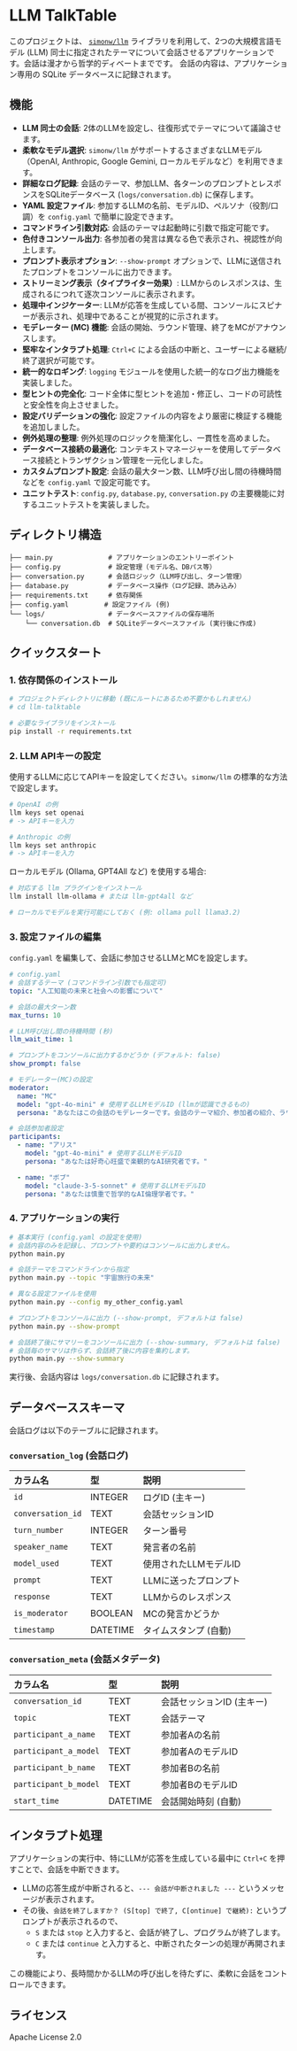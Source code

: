 # LLM TalkTable

このプロジェクトは、 [`simonw/llm`](https://github.com/simonw/llm) ライブラリを利用して、2つの大規模言語モデル (LLM) 同士に指定されたテーマについて会話させるアプリケーションです。会話は漫才から哲学的ディベートまでです。
会話の内容は、アプリケーション専用の SQLite データベースに記録されます。

## 機能

*   **LLM 同士の会話**: 2体のLLMを設定し、往復形式でテーマについて議論させます。
*   **柔軟なモデル選択**: `simonw/llm` がサポートするさまざまなLLMモデル（OpenAI, Anthropic, Google Gemini, ローカルモデルなど）を利用できます。
*   **詳細なログ記録**: 会話のテーマ、参加LLM、各ターンのプロンプトとレスポンスをSQLiteデータベース (`logs/conversation.db`) に保存します。
*   **YAML 設定ファイル**: 参加するLLMの名前、モデルID、ペルソナ（役割/口調）を `config.yaml` で簡単に設定できます。
*   **コマンドライン引数対応**: 会話のテーマは起動時に引数で指定可能です。
*   **色付きコンソール出力**: 各参加者の発言は異なる色で表示され、視認性が向上します。
*   **プロンプト表示オプション**: `--show-prompt` オプションで、LLMに送信されたプロンプトをコンソールに出力できます。
*   **ストリーミング表示（タイプライター効果）**: LLMからのレスポンスは、生成されるにつれて逐次コンソールに表示されます。
*   **処理中インジケーター**: LLMが応答を生成している間、コンソールにスピナーが表示され、処理中であることが視覚的に示されます。
*   **モデレーター (MC) 機能**: 会話の開始、ラウンド管理、終了をMCがアナウンスします。
*   **堅牢なインタラプト処理**: `Ctrl+C` による会話の中断と、ユーザーによる継続/終了選択が可能です。
*   **統一的なロギング**: `logging` モジュールを使用した統一的なログ出力機能を実装しました。
*   **型ヒントの完全化**: コード全体に型ヒントを追加・修正し、コードの可読性と安全性を向上させました。
*   **設定バリデーションの強化**: 設定ファイルの内容をより厳密に検証する機能を追加しました。
*   **例外処理の整理**: 例外処理のロジックを簡潔化し、一貫性を高めました。
*   **データベース接続の最適化**: コンテキストマネージャーを使用してデータベース接続とトランザクション管理を一元化しました。
*   **カスタムプロンプト設定**: 会話の最大ターン数、LLM呼び出し間の待機時間などを `config.yaml` で設定可能です。
*   **ユニットテスト**: `config.py`, `database.py`, `conversation.py` の主要機能に対するユニットテストを実装しました。

## ディレクトリ構造

```
├── main.py              # アプリケーションのエントリーポイント
├── config.py            # 設定管理（モデル名、DBパス等）
├── conversation.py      # 会話ロジック（LLM呼び出し、ターン管理）
├── database.py          # データベース操作（ログ記録、読み込み）
├── requirements.txt     # 依存関係
├── config.yaml         # 設定ファイル (例)
└── logs/                # データベースファイルの保存場所
    └── conversation.db  # SQLiteデータベースファイル (実行後に作成)
```

## クイックスタート

### 1. 依存関係のインストール

```bash
# プロジェクトディレクトリに移動 (既にルートにあるため不要かもしれません)
# cd llm-talktable

# 必要なライブラリをインストール
pip install -r requirements.txt
```

### 2. LLM APIキーの設定

使用するLLMに応じてAPIキーを設定してください。`simonw/llm` の標準的な方法で設定します。

```bash
# OpenAI の例
llm keys set openai
# -> APIキーを入力

# Anthropic の例
llm keys set anthropic
# -> APIキーを入力
```

ローカルモデル (Ollama, GPT4All など) を使用する場合:

```bash
# 対応する llm プラグインをインストール
llm install llm-ollama # または llm-gpt4all など

# ローカルでモデルを実行可能にしておく (例: ollama pull llama3.2)
```

### 3. 設定ファイルの編集

`config.yaml` を編集して、会話に参加させるLLMとMCを設定します。

```yaml
# config.yaml
# 会話するテーマ (コマンドライン引数でも指定可)
topic: "人工知能の未来と社会への影響について"

# 会話の最大ターン数
max_turns: 10

# LLM呼び出し間の待機時間 (秒)
llm_wait_time: 1

# プロンプトをコンソールに出力するかどうか (デフォルト: false)
show_prompt: false

# モデレーター(MC)の設定
moderator:
  name: "MC"
  model: "gpt-4o-mini" # 使用するLLMモデルID (llmが認識できるもの)
  persona: "あなたはこの会話のモデレーターです。会話のテーマ紹介、参加者の紹介、ラウンドの管理、会話の要約と締めくくりを行います。"

# 会話参加者設定
participants:
  - name: "アリス"
    model: "gpt-4o-mini" # 使用するLLMモデルID
    persona: "あなたは好奇心旺盛で楽観的なAI研究者です。"

  - name: "ボブ"
    model: "claude-3-5-sonnet" # 使用するLLMモデルID
    persona: "あなたは慎重で哲学的なAI倫理学者です。"
```

### 4. アプリケーションの実行

```bash
# 基本実行 (config.yaml の設定を使用)
# 会話内容のみを記録し、プロンプトや要約はコンソールに出力しません。
python main.py

# 会話テーマをコマンドラインから指定
python main.py --topic "宇宙旅行の未来"

# 異なる設定ファイルを使用
python main.py --config my_other_config.yaml

# プロンプトをコンソールに出力 (--show-prompt, デフォルトは false)
python main.py --show-prompt

# 会話終了後にサマリーをコンソールに出力 (--show-summary, デフォルトは false)
# 会話毎のサマリは作らず、会話終了後に内容を集約します。
python main.py --show-summary
```

実行後、会話内容は `logs/conversation.db` に記録されます。

## データベーススキーマ

会話ログは以下のテーブルに記録されます。

### `conversation_log` (会話ログ)

| カラム名         | 型           | 説明                     |
| :--------------- | :----------- | :----------------------- |
| `id`             | INTEGER      | ログID (主キー)          |
| `conversation_id`| TEXT         | 会話セッションID         |
| `turn_number`    | INTEGER      | ターン番号               |
| `speaker_name`   | TEXT         | 発言者の名前             |
| `model_used`     | TEXT         | 使用されたLLMモデルID    |
| `prompt`         | TEXT         | LLMに送ったプロンプト    |
| `response`       | TEXT         | LLMからのレスポンス      |
| `is_moderator`   | BOOLEAN      | MCの発言かどうか         |
| `timestamp`      | DATETIME     | タイムスタンプ (自動)    |

### `conversation_meta` (会話メタデータ)

| カラム名                  | 型       | 説明                           |
| :------------------------ | :------- | :----------------------------- |
| `conversation_id`         | TEXT     | 会話セッションID (主キー)      |
| `topic`                   | TEXT     | 会話テーマ                     |
| `participant_a_name`      | TEXT     | 参加者Aの名前                  |
| `participant_a_model`     | TEXT     | 参加者AのモデルID              |
| `participant_b_name`      | TEXT     | 参加者Bの名前                  |
| `participant_b_model`     | TEXT     | 参加者BのモデルID              |
| `start_time`              | DATETIME | 会話開始時刻 (自動)            |

## インタラプト処理

アプリケーションの実行中、特にLLMが応答を生成している最中に `Ctrl+C` を押すことで、会話を中断できます。

- LLMの応答生成が中断されると、`--- 会話が中断されました ---` というメッセージが表示されます。
- その後、`会話を終了しますか？ (S[top] で終了, C[ontinue] で継続):` というプロンプトが表示されるので、
  - `S` または `stop` と入力すると、会話が終了し、プログラムが終了します。
  - `C` または `continue` と入力すると、中断されたターンの処理が再開されます。

この機能により、長時間かかるLLMの呼び出しを待たずに、柔軟に会話をコントロールできます。

## ライセンス

Apache License 2.0